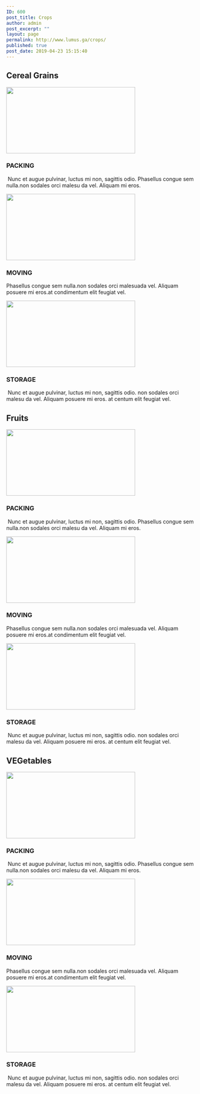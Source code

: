 ```yaml
---
ID: 600
post_title: Crops
author: admin
post_excerpt: ""
layout: page
permalink: http://www.lumus.ga/crops/
published: true
post_date: 2019-04-23 15:15:40
---
```

<h2>Cereal Grains</h2>		
										<img width="342" height="176" src="http://www.lumus.ga/wp-content/uploads/2019/04/SEVICES_1-1.png" alt="" srcset="http://www.lumus.ga/wp-content/uploads/2019/04/SEVICES_1-1.png 342w, http://www.lumus.ga/wp-content/uploads/2019/04/SEVICES_1-1-300x154.png 300w" sizes="100vw" />											
			<h3>PACKING</h3>		
		<p> Nunc et augue pulvinar, luctus mi non, sagittis odio. Phasellus congue sem nulla.non sodales orci malesu da vel. Aliquam mi eros. </p>		
										<img width="342" height="176" src="http://www.lumus.ga/wp-content/uploads/2019/04/SERVICES_2-1.png" alt="" srcset="http://www.lumus.ga/wp-content/uploads/2019/04/SERVICES_2-1.png 342w, http://www.lumus.ga/wp-content/uploads/2019/04/SERVICES_2-1-300x154.png 300w" sizes="100vw" />											
			<h3>MOVING </h3>		
		<p>Phasellus congue sem nulla.non sodales orci malesuada vel. Aliquam posuere mi eros.at condimentum elit feugiat vel. </p>		
										<img width="342" height="176" src="http://www.lumus.ga/wp-content/uploads/2019/04/SERVICES_3-1.png" alt="" srcset="http://www.lumus.ga/wp-content/uploads/2019/04/SERVICES_3-1.png 342w, http://www.lumus.ga/wp-content/uploads/2019/04/SERVICES_3-1-300x154.png 300w" sizes="100vw" />											
			<h3>STORAGE</h3>		
		<p> Nunc et augue pulvinar, luctus mi non, sagittis odio. non sodales orci malesu da vel. Aliquam posuere mi eros. at centum elit feugiat vel.</p>		
			<h2>Fruits</h2>		
										<img width="342" height="176" src="http://www.lumus.ga/wp-content/uploads/2019/04/SEVICES_1-1.png" alt="" srcset="http://www.lumus.ga/wp-content/uploads/2019/04/SEVICES_1-1.png 342w, http://www.lumus.ga/wp-content/uploads/2019/04/SEVICES_1-1-300x154.png 300w" sizes="100vw" />											
			<h3>PACKING</h3>		
		<p> Nunc et augue pulvinar, luctus mi non, sagittis odio. Phasellus congue sem nulla.non sodales orci malesu da vel. Aliquam mi eros. </p>		
										<img width="342" height="176" src="http://www.lumus.ga/wp-content/uploads/2019/04/SERVICES_2-1.png" alt="" srcset="http://www.lumus.ga/wp-content/uploads/2019/04/SERVICES_2-1.png 342w, http://www.lumus.ga/wp-content/uploads/2019/04/SERVICES_2-1-300x154.png 300w" sizes="100vw" />											
			<h3>MOVING </h3>		
		<p>Phasellus congue sem nulla.non sodales orci malesuada vel. Aliquam posuere mi eros.at condimentum elit feugiat vel. </p>		
										<img width="342" height="176" src="http://www.lumus.ga/wp-content/uploads/2019/04/SERVICES_3-1.png" alt="" srcset="http://www.lumus.ga/wp-content/uploads/2019/04/SERVICES_3-1.png 342w, http://www.lumus.ga/wp-content/uploads/2019/04/SERVICES_3-1-300x154.png 300w" sizes="100vw" />											
			<h3>STORAGE</h3>		
		<p> Nunc et augue pulvinar, luctus mi non, sagittis odio. non sodales orci malesu da vel. Aliquam posuere mi eros. at centum elit feugiat vel.</p>		
			<h2>VEGetables</h2>		
										<img width="342" height="176" src="http://www.lumus.ga/wp-content/uploads/2019/04/SEVICES_1-1.png" alt="" srcset="http://www.lumus.ga/wp-content/uploads/2019/04/SEVICES_1-1.png 342w, http://www.lumus.ga/wp-content/uploads/2019/04/SEVICES_1-1-300x154.png 300w" sizes="100vw" />											
			<h3>PACKING</h3>		
		<p> Nunc et augue pulvinar, luctus mi non, sagittis odio. Phasellus congue sem nulla.non sodales orci malesu da vel. Aliquam mi eros. </p>		
										<img width="342" height="176" src="http://www.lumus.ga/wp-content/uploads/2019/04/SERVICES_2-1.png" alt="" srcset="http://www.lumus.ga/wp-content/uploads/2019/04/SERVICES_2-1.png 342w, http://www.lumus.ga/wp-content/uploads/2019/04/SERVICES_2-1-300x154.png 300w" sizes="100vw" />											
			<h3>MOVING </h3>		
		<p>Phasellus congue sem nulla.non sodales orci malesuada vel. Aliquam posuere mi eros.at condimentum elit feugiat vel. </p>		
										<img width="342" height="176" src="http://www.lumus.ga/wp-content/uploads/2019/04/SERVICES_3-1.png" alt="" srcset="http://www.lumus.ga/wp-content/uploads/2019/04/SERVICES_3-1.png 342w, http://www.lumus.ga/wp-content/uploads/2019/04/SERVICES_3-1-300x154.png 300w" sizes="100vw" />											
			<h3>STORAGE</h3>		
		<p> Nunc et augue pulvinar, luctus mi non, sagittis odio. non sodales orci malesu da vel. Aliquam posuere mi eros. at centum elit feugiat vel.</p>